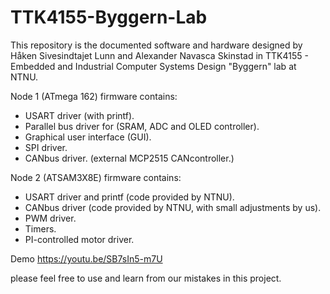 # TTK4155-Byggern-Lab

This repository is the documented software and hardware designed by Håken Sivesindtajet Lunn and Alexander Navasca Skinstad in TTK4155 - Embedded and Industrial Computer Systems Design "Byggern" lab at NTNU.

Node 1 (ATmega 162) firmware contains:

- USART driver (with printf).
- Parallel bus driver for (SRAM, ADC and OLED controller).
- Graphical user interface (GUI).
- SPI driver.
- CANbus driver. (external MCP2515 CANcontroller.)

Node 2 (ATSAM3X8E) firmware contains:

- USART driver and printf (code provided by NTNU).
- CANbus driver (code provided by NTNU, with small adjustments by us).
- PWM driver.
- Timers.
- PI-controlled motor driver.

Demo https://youtu.be/SB7sIn5-m7U

please feel free to use and learn from our mistakes in this project.
